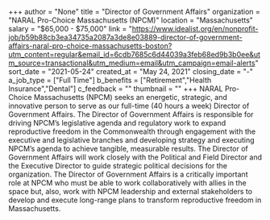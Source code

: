 +++
author = "None"
title = "Director of Government Affairs"
organization = "NARAL Pro-Choice Massachusetts (NPCM)"
location = "Massachusetts"
salary = "$65,000 - $75,000"
link = "https://www.idealist.org/en/nonprofit-job/b59b88cb3ea34735a2087a3de8e03889-director-of-government-affairs-naral-pro-choice-massachusetts-boston?utm_content=regular&email_id=6cdb7685c6d44039a3feb68ed9b3b0ee&utm_source=transactional&utm_medium=email&utm_campaign=email-alerts"
sort_date = "2021-05-24"
created_at = "May 24, 2021"
closing_date = "-"
a_job_type = ["Full Time"]
b_benefits = ["Retirement","Health Insurance","Dental"]
c_feedback = ""
thumbnail = ""
+++
NARAL Pro-Choice Massachusetts (NPCM) seeks an energetic, strategic, and innovative person to serve as our full-time (40 hours a week) Director of Government Affairs. The Director of Government Affairs is responsible for driving NPCM’s legislative agenda and regulatory work to expand reproductive freedom in the Commonwealth through engagement with the executive and legislative branches and developing strategy and executing NPCM’s agenda to achieve tangible, measurable results. The Director of Government Affairs will work closely with the Political and Field Director and the Executive Director to guide strategic political decisions for the organization. The Director of Government Affairs is a critically important role at NPCM who must be able to work collaboratively with allies in the space but, also, work with NPCM leadership and external stakeholders to develop and execute long-range plans to transform reproductive freedom in Massachusetts.